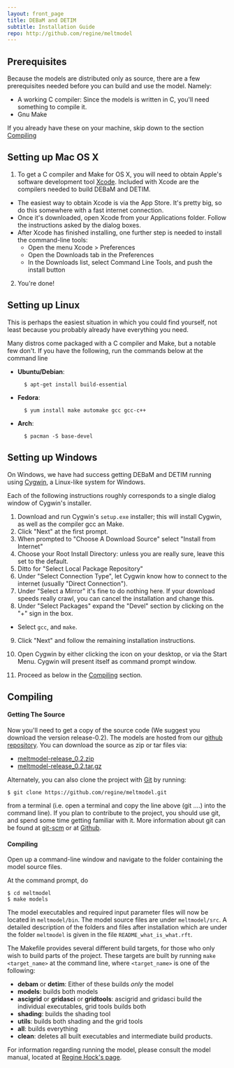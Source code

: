 ```yaml
---
layout: front_page 
title: DEBaM and DETIM
subtitle: Installation Guide
repo: http://github.com/regine/meltmodel
---
```


Prerequisites
-------------
Because the models are distributed only as source, there are a few
prerequisites needed before you can build and use the model. Namely:

* A working C compiler: Since the models is written in C, you'll need
    something to compile it.
* Gnu Make

If you already have these on your machine, skip down to the section 
[Compiling](#compiling)


Setting up Mac OS X
---------------

1. To get a C compiler and Make for OS X, you will need to obtain 
Apple's software development tool [Xcode](https://developer.apple.com/xcode/).
Included with Xcode are the compilers needed to build DEBaM and DETIM.
  * The easiest way to obtain Xcode is via the App Store. It's pretty big,
  so do this somewhere with a fast internet connection. 
  * Once it's downloaded, open Xcode from your Applications folder.
  Follow the instructions asked by the dialog boxes.
  * After Xcode has finished installing, one further step is needed to install
  the command-line tools:
      - Open the menu Xcode > Preferences
      - Open the Downloads tab in the Preferences
      - In the Downloads list, select Command Line Tools, and push the
      install button
2. You're done!
 
Setting up Linux
----------------
This is perhaps the easiest situation in which you could find yourself,
not least because you probably already have everything you need.

Many distros come packaged with a C compiler and Make, but a notable few
don't. If you have the following, run the commands below at the command line

- __Ubuntu/Debian__:

        $ apt-get install build-essential

- __Fedora__:

        $ yum install make automake gcc gcc-c++ 

- __Arch__:

        $ pacman -S base-devel

 
Setting up Windows
---------------------------
On Windows, we have had success getting DEBaM and DETIM running using 
[Cygwin](http://www.cygwin.com/), a Linux-like system for Windows.

Each of the following instructions roughly corresponds to a single dialog
window of Cygwin's installer.

1. Download and run Cygwin's ```setup.exe``` installer; this will
   install Cygwin, as well as the compiler gcc an Make.
2. Click "Next" at the first prompt.
3. When prompted to "Choose A Download Source" select "Install from Internet"
4. Choose your Root Install Directory: unless you are really sure,
   leave this set to the default.
5. Ditto for "Select Local Package Repository"
6. Under "Select Connection Type", let Cygwin know how to connect to
   the internet (usually "Direct Connection").
7. Under "Select a Mirror" it's fine to do nothing here. If your
   download speeds really crawl, you can cancel the installation
   and change this. 
8. Under "Select Packages" expand the "Devel" section by clicking
   on the "+" sign in the box.
  - Select ```gcc```, and ```make```.
9. Click "Next" and follow the remaining installation instructions.

10. Open Cygwin by either clicking the icon on your desktop, or
via the Start Menu. Cygwin will present itself as command prompt
window.

11. Proceed as below in the [Compiling](#compiling) section.

<a id="compiling"></a>
Compiling
---------

#### Getting The Source

Now you'll need to get a copy of the source code (We suggest you download the version release-0.2). 
The models are hosted from our [github repository]({{%page.repo%}}).
You can download the source as zip or tar files via:

-  [meltmodel-release\_0.2.zip]({{%page.repo%}}/zipball/release_0.2)
-  [meltmodel-release\_0.2.tar.gz]({{%page.repo%}}/tarball/release_0.2)

Alternately, you can also clone the project with [Git](http://git-scm.com) by
running:

    $ git clone https://github.com/regine/meltmodel.git

from a terminal (i.e. open a terminal and copy the line above (git ....) into the command line). If you plan to contribute to the
project, you should use git, and spend some time getting
familiar with it. More information about git can be
found at [git-scm](http://git-scm.com/) or at 
[Github](http://help.github.com/articles/).


#### Compiling

Open up a command-line window and navigate to the folder containing the 
model source files.

At the command prompt, do

    $ cd meltmodel
    $ make models

The model executables and required input parameter files will now be located in ```meltmodel/bin```. The model source files are under ```meltmodel/src```.
A detailed description of the folders and files after installation which are under the folder ```meltmodel``` is given in the file ```README_what_is_what.rft```.

The Makefile provides several different build targets, for those who
only wish to build parts of the project. These targets are built by
running ```make <target_name>``` at the command line, where ```<target_name>```
is one of the following:

- __debam__ or __detim__: Either of these builds _only_ the model
- __models__: builds both models
- __ascigrid__ or __gridasci__ or __gridtools__: ascigrid and gridasci build the individual executables, grid tools builds both
- __shading__: builds the shading tool
- __utils__: builds both shading and the grid tools
- __all__: builds everything
- __clean__: deletes all built executables and intermediate build products. 

For information regarding running the model, please consult
the model manual, located at [Regine Hock's page](http://gi.alaska.edu/~regine/meltmodel).


